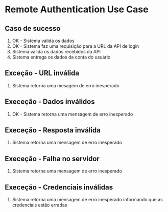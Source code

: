 # Remote Authentication Use Case

## Caso de sucesso
1. OK - Sistema valida os dados
2. OK - Sistema faz uma requisição para a URL da API de login
3. Sistema valida os dados recebidos da API
4. Sistema entrega os dados da conta do usuário

## Exceção - URL inválida
1. Sistema retorna uma mesagem de erro inesperado

## Execeção - Dados inválidos
1. OK - Sistema retorna uma mensagem de erro inesperado

## Execeção - Resposta inválida
1. Sistema retorna uma mensagem de erro inesperado

## Execeção - Falha no servidor
1. Sistema retorna uma mensagem de erro inesperado

## Execeção - Credenciais inválidas
1. Sistema retorna uma mensagem de erro inesperado informando que as credenciais estão erradas
